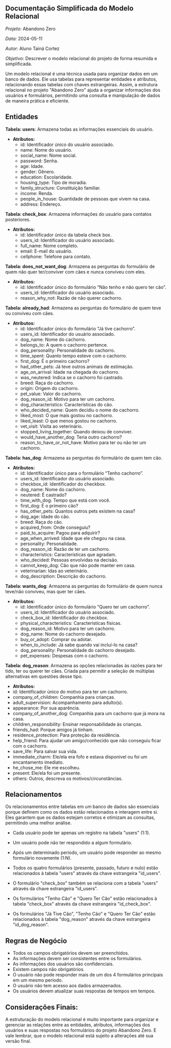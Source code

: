 ## Documentação Simplificada do Modelo Relacional

*Projeto:* Abandono Zero

*Data:* 2024-05-11

*Autor:* Aluno Tainá Cortez

*Objetivo:* Descrever o modelo relacional do projeto de forma resumida e simplificada.

 Um modelo relacional é uma técnica usada para organizar dados em um banco de dados. Ele usa tabelas para representar entidades e atributos, relacionando essas tabelas com chaves estrangeiras. Assim, a estrutura relacional no projeto "Abandono Zero" ajuda a organizar informações dos usuários e formulários, permitindo uma consulta e manipulação de dados de maneira prática e eficiente.

## Entidades

**Tabela: users**: Armazena todas as informações essenciais do usuário.
- **Atributos:**
  - id: Identificador único do usuário associado.
  - name: Nome do usuário.
  - social_name: Nome social.
  - password: Senha.
  - age: Idade.
  - gender: Gênero.
  - education: Escolaridade.
  - housing_type: Tipo de moradia.
  - family_structure: Constituição familiar.
  - income: Renda.
  - people_in_house: Quantidade de pessoas que vivem na casa.
  - address: Endereço.

**Tabela: check_box**: Armazena informações do usuário para contatos posteriores.
- **Atributos:**
  - id: Identificador único da tabela check box.
  - users_id: Identificador do usuário associado.
  - full_name: Nome completo.
  - email: E-mail do usuário.
  - cellphone: Telefone para contato.

**Tabela: does_not_want_dog**: Armazena as perguntas do formulário de quem não quer ter/conviver com cães e nunca conviveu com eles.
- **Atributos:**
  - id: Identificador único do formulário “Não tenho e não quero ter cão”.
  - users_id: Identificador do usuário associado.
  - reason_why_not: Razão de não querer cachorro.

**Tabela: already_had**: Armazena as perguntas do formulário de quem teve ou conviveu com cães.
- **Atributos:**
  - id: Identificador único do formulário “Já tive cachorro”.
  - users_id: Identificador do usuário associado.
  - dog_name: Nome do cachorro.
  - belongs_to: A quem o cachorro pertence.
  - dog_personality: Personalidade do cachorro.
  - time_spent: Quanto tempo esteve com o cachorro.
  - first_dog: É o primeiro cachorro?
  - had_other_pets: Já teve outros animais de estimação.
  - age_on_arrival: Idade na chegada do cachorro.
  - was_neutered: Indica se o cachorro foi castrado.
  - breed: Raça do cachorro.
  - origin: Origem do cachorro.
  - pet_value: Valor do cachorro.
  - dog_reason_id: Motivo para ter um cachorro.
  - dog_characteristics: Características do cão.
  - who_decided_name: Quem decidiu o nome do cachorro.
  - liked_most: O que mais gostou no cachorro.
  - liked_least: O que menos gostou no cachorro.
  - vet_visit: Visita ao veterinário.
  - stopped_living_together: Quando deixou de conviver.
  - would_have_another_dog: Teria outro cachorro?
  - reason_to_have_or_not_have: Motivo para ter ou não ter um cachorro.

**Tabela: has_dog**: Armazena as perguntas do formulário de quem tem cão.
- **Atributos:**
  - id: Identificador único para o formulário “Tenho cachorro”.
  - users_id: Identificador do usuário associado.
  - checkbox_id: Identificador do checkbox.
  - dog_name: Nome do cachorro.
  - neutered: É castrado?
  - time_with_dog: Tempo que está com você.
  - first_dog: É o primeiro cão?
  - has_other_pets: Quantos outros pets existem na casa?
  - dog_age: Idade do cão.
  - breed: Raça do cão.
  - acquired_from: Onde conseguiu?
  - paid_to_acquire: Pagou para adquirir?
  - age_when_arrived: Idade que ele chegou na casa.
  - personality: Personalidade.
  - dog_reason_id: Razão de ter um cachorro.
  - characteristics: Características que agradam.
  - who_decided: Pessoas envolvidas na decisão.
  - cannot_keep_dog: Cão que não pode manter em casa.
  - veterinarian: Idas ao veterinário.
  - dog_description: Descrição do cachorro.

**Tabela: wants_dog**: Armazena as perguntas do formulário de quem nunca teve/não conviveu, mas quer ter cães.
- **Atributos:**
  - id: Identificador único do formulário “Quero ter um cachorro”.
  - users_id: Identificador do usuário associado.
  - check_box_id: Identificador do checkbox.
  - physical_characteristics: Características físicas.
  - dog_reason_id: Motivo para ter um cachorro.
  - dog_name: Nome do cachorro desejado.
  - buy_or_adopt: Comprar ou adotar.
  - when_to_include: Já sabe quando vai incluí-lo na casa?
  - dog_personality: Personalidade do cachorro desejado.
  - pet_expenses: Despesas com o cachorro.

**Tabela: dog_reason**: Armazena as opções relacionadas às razões para ter tido, ter ou querer ter cães. Criada para permitir a seleção de múltiplas alternativas em questões desse tipo.
  - **Atributos:**
  - id: Identificador único do motivo para ter um cachorro.
  - company_of_children: Companhia para crianças.
  - adult_supervision: Acompanhamento para adulto(s).
  - appearance: Por sua aparência.
  - company_of_another_dog: Companhia para um cachorro que já mora na casa.
  - children_responsibility: Ensinar responsabilidade às crianças.
  - friends_had: Porque amigos já tinham.
  - residence_protection: Para proteção da residência.
  - help_friend: Para ajudar um amigo/conhecido que não conseguiu ficar com o cachorro.
  - save_life: Para salvar sua vida.
  - immediate_charm: Ele/ela era fofo e estava disponível ou foi um encantamento imediato.
  - he_chose_me: Ele me escolheu.
  - present: Ele/ela foi um presente.
  - others: Outros, descreva os motivos/circunstâncias.


## Relacionamentos

   Os relacionamentos entre tabelas em um banco de dados são essenciais porque definem como os dados estão relacionados e interagem entre si. Eles garantem que os dados estejam corretos e otimizam as consultas, permitindo uma melhor análise.

- Cada usuário pode ter apenas um registro na tabela "users" (1:1).
- Um usuário pode não ter respondido a algum formulário.
- Após um determinado período, um usuário pode responder ao mesmo formulário novamente (1:N).
- Todos os quatro formulários (presente, passado, futuro e nulo) estão relacionados à tabela "users" através da chave estrangeira "id_users".
- O formulário "check_box" também se relaciona com a tabela "users" através da chave estrangeira "id_users".

- Os formulários "Tenho Cão" e "Quero Ter Cão" estão relacionados à tabela "check_box" através da chave estrangeira "id_check_box".

-  Os formulários "Já Tive Cão", "Tenho Cão" e "Quero Ter Cão" estão relacionados à tabela "dog_reason" através da chave estrangeira "id_dog_reason".

## Regras de Negócio

- Todos os campos obrigatórios devem ser preenchidos.
- As informações devem ser consistentes entre os formulários.
- As informações dos usuários são confidenciais.
- Existem campos não obrigatórios.
- O usuário  não pode responder mais de um dos 4 formulários principais em um mesmo período.
- O usuário não tem acesso aos dados armazenados.
- Os usuários devem atualizar suas respostas de tempos em tempos. 


## Considerações Finais:

   A estruturação do modelo relacional é muito importante para organizar e gerenciar as relações entre as entidades, atributos, informações dos usuários e suas respostas nos formulários do projeto Abandono Zero. E vale lembrar, que o modelo relacional está sujeito a alterações até sua versão final.



